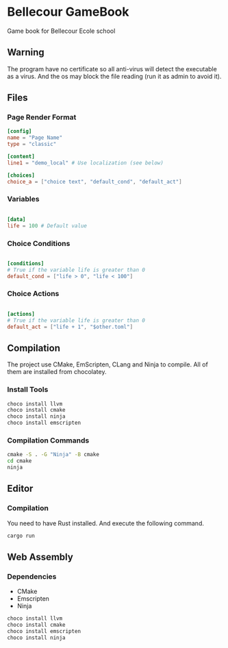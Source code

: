 # Bellecour GameBook

Game book for Bellecour Ecole school

## Warning

The program have no certificate so all anti-virus will detect the executable as a virus.
And the os may block the file reading (run it as admin to avoid it).

## Files

### Page Render Format

```toml
[config]
name = "Page Name"
type = "classic"

[content]
line1 = "demo_local" # Use localization (see below)

[choices]
choice_a = ["choice text", "default_cond", "default_act"]

```

### Variables

```toml

[data]
life = 100 # Default value

```

### Choice Conditions

```toml

[conditions]
# True if the variable life is greater than 0
default_cond = ["life > 0", "life < 100"]

```

### Choice Actions

```toml

[actions]
# True if the variable life is greater than 0
default_act = ["life + 1", "$other.toml"]

```

## Compilation

The project use CMake, EmScripten, CLang and Ninja to compile.
All of them are installed from chocolatey.

### Install Tools

```bat
choco install llvm
choco install cmake
choco install ninja
choco install emscripten
```

### Compilation Commands

```bat
cmake -S . -G "Ninja" -B cmake
cd cmake
ninja
```

## Editor

### Compilation

You need to have Rust installed.
And execute the following command.

```bat
cargo run
```

## Web Assembly

### Dependencies

- CMake
- Emscripten
- Ninja

```bat
choco install llvm
choco install cmake
choco install emscripten
choco install ninja
```
